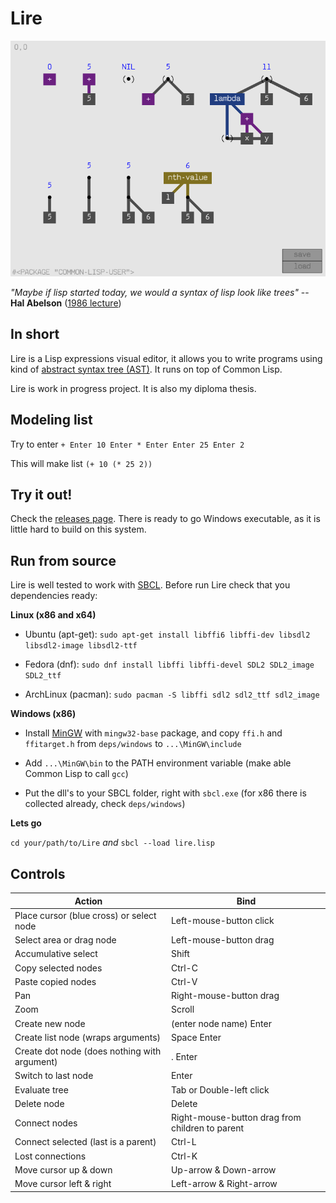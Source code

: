# Lire
![lire](https://github.com/honix/Lire/blob/master/wiki/specials-test.png)

*"Maybe if lisp started today, we would a syntax of lisp look like trees"* -- **Hal Abelson** ([1986 lecture](https://www.youtube.com/watch?v=XYKRVNQ_MqE&feature=youtu.be&t=34m33s))

## In short
Lire is a Lisp expressions visual editor, it allows you to write programs using kind of [abstract syntax tree (AST)](https://en.wikipedia.org/wiki/Abstract_syntax_tree). It runs on top of Common Lisp.

Lire is work in progress project. It is also my diploma thesis.

## Modeling list
Try to enter
```+ Enter 10 Enter * Enter Enter 25 Enter 2```

This will make list
```(+ 10 (* 25 2))```

## Try it out!
Check the [releases page](https://github.com/honix/Lire/releases). There is ready to go Windows executable, as it is little hard to build on this system.

## Run from source
Lire is well tested to work with [SBCL](http://www.sbcl.org). Before run Lire check that you dependencies ready:

**Linux (x86 and x64)**

- Ubuntu (apt-get): ```sudo apt-get install libffi6 libffi-dev libsdl2 libsdl2-image libsdl2-ttf```

- Fedora (dnf): ```sudo dnf install libffi libffi-devel SDL2 SDL2_image SDL2_ttf```

- ArchLinux (pacman): ```sudo pacman -S libffi sdl2 sdl2_ttf sdl2_image```

**Windows (x86)**

- Install [MinGW](https://sourceforge.net/projects/mingw/files/Installer) with ```mingw32-base``` package, and copy ```ffi.h``` and ```ffitarget.h``` from ```deps/windows``` to ```...\MinGW\include```

- Add ```...\MinGW\bin``` to the PATH environment variable (make able Common Lisp to call ```gcc```)

- Put the dll's to your SBCL folder, right with ```sbcl.exe``` (for x86 there is collected already, check ```deps/windows```)

**Lets go**

```cd your/path/to/Lire``` *and* ```sbcl --load lire.lisp```

## Controls
Action | Bind
-------|------
Place cursor (blue cross) or select node | Left-mouse-button click
Select area or drag node | Left-mouse-button drag
Accumulative select | Shift
Copy selected nodes | Ctrl-C
Paste copied nodes | Ctrl-V
Pan | Right-mouse-button drag
Zoom | Scroll
Create new node | (enter node name) Enter
Create list node (wraps arguments) | Space Enter
Create dot node (does nothing with argument) | . Enter
Switch to last node | Enter
Evaluate tree | Tab or Double-left click
Delete node | Delete
Connect nodes | Right-mouse-button drag from children to parent
Connect selected (last is a parent)| Ctrl-L
Lost connections | Ctrl-K
Move cursor up & down | Up-arrow & Down-arrow
Move cursor left & right | Left-arrow & Right-arrow
